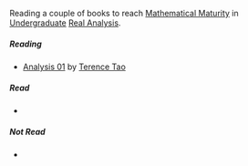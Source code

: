 Reading a couple of books to reach [Mathematical Maturity](https://en.wikipedia.org/wiki/Mathematical_maturity) in [Undergraduate](https://en.wikipedia.org/wiki/Undergraduate_education) [Real Analysis](https://en.wikipedia.org/wiki/Real_analysis).

##### Reading

* [Analysis 01](https://link.springer.com/book/10.1007/978-981-19-7261-4) by [Terence Tao](https://www.math.ucla.edu/~tao/)

##### Read

*

##### Not Read

*
